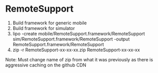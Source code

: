 # RemoteSupport

1. Build framework for generic mobile
2. Build framework for simulator
3. lipo -create mobile/RemoteSupport.framework/RemoteSupport sim/RemoteSupport.framework/RemoteSupport -output RemoteSupport.framework/RemoteSupport
4. zip -r RemoteSupport-xx-xx-xx.zip RemoteSupport-xx-xx-xx

Note: Must change name of zip from what it was previously as there is aggressive caching on the github CDN

